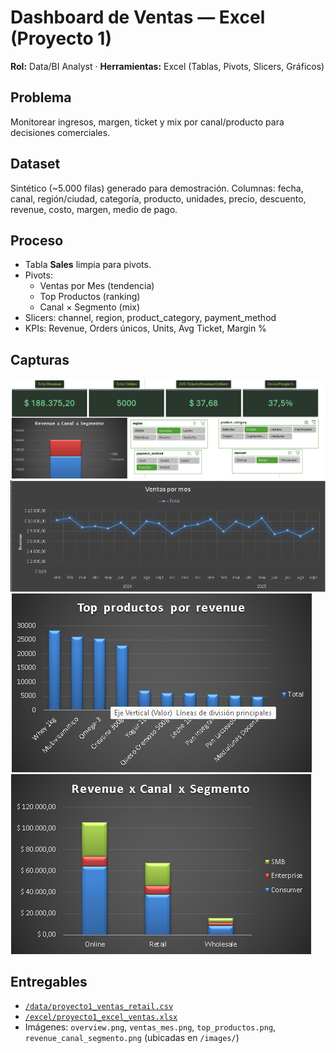 # Dashboard de Ventas — Excel (Proyecto 1)
**Rol:** Data/BI Analyst · **Herramientas:** Excel (Tablas, Pivots, Slicers, Gráficos)

## Problema
Monitorear ingresos, margen, ticket y mix por canal/producto para decisiones comerciales.

## Dataset
Sintético (~5.000 filas) generado para demostración.
Columnas: fecha, canal, región/ciudad, categoría, producto, unidades, precio, descuento, revenue, costo, margen, medio de pago.

## Proceso
- Tabla **Sales** limpia para pivots.
- Pivots:
  - Ventas por Mes (tendencia)
  - Top Productos (ranking)
  - Canal × Segmento (mix)
- Slicers: channel, region, product_category, payment_method
- KPIs: Revenue, Orders únicos, Units, Avg Ticket, Margin %

## Capturas
![Overview](images/Overview.png)
![Ventas por Mes](images/Ventas_Mes.png)
![Top Productos](images/Top_productos.png)
![Canal × Segmento](images/Revenue_Canal_Segmento.png)

## Entregables
- [`/data/proyecto1_ventas_retail.csv`](data/proyecto1_ventas_retail.csv)
- [`/excel/proyecto1_excel_ventas.xlsx`](excel/proyecto1_excel_ventas.xlsx)
- Imágenes: `overview.png`, `ventas_mes.png`, `top_productos.png`, `revenue_canal_segmento.png` (ubicadas en `/images/`)


